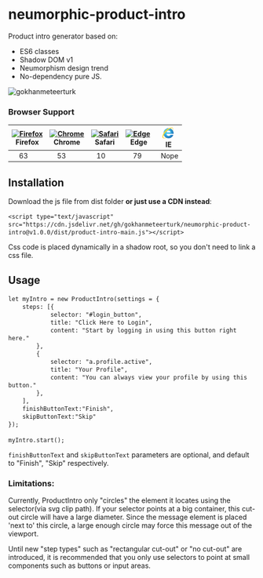 # neumorphic-product-intro
Product intro generator based on:
- ES6 classes
- Shadow DOM v1 
- Neumorphism design trend
- No-dependency pure JS.

![gokhanmeteerturk](https://user-images.githubusercontent.com/92143124/149730624-c549414a-e600-4466-ae8e-c261288e9da7.gif)


### Browser Support

| [<img src="https://raw.githubusercontent.com/alrra/browser-logos/master/src/firefox/firefox_48x48.png" alt="Firefox" width="24px" height="24px" />](https://github.com/alrra/browser-logos)</br>Firefox | [<img src="https://raw.githubusercontent.com/alrra/browser-logos/master/src/chrome/chrome_48x48.png" alt="Chrome" width="24px" height="24px" />](https://github.com/alrra/browser-logos)</br>Chrome | [<img src="https://raw.githubusercontent.com/alrra/browser-logos/master/src/safari/safari_48x48.png" alt="Safari" width="24px" height="24px" />](https://github.com/alrra/browser-logos)</br>Safari |  [<img src="https://raw.githubusercontent.com/alrra/browser-logos/master/src/edge/edge_48x48.png" alt="Edge" width="24px" height="24px" />](https://github.com/alrra/browser-logos)&nbsp;</br>&nbsp;&nbsp;Edge  &nbsp;|  [<img src="https://github.com/jepso-ci/browser-logos/blob/master/images/ie.svg" alt="IE" width="24px" height="24px" />](https://github.com/jepso-ci/browser-logos)&nbsp;</br>&nbsp;&nbsp;IE  &nbsp;|
| --------- | --------- | --------- | --------- | --------- |
|&nbsp;&nbsp;&nbsp;&nbsp;63 |&nbsp;&nbsp;&nbsp;&nbsp;53 |&nbsp;&nbsp;&nbsp;10 |&nbsp;&nbsp;&nbsp;&nbsp;79| &nbsp;Nope |

## Installation

Download the js file from dist folder <b>or just use a CDN instead</b>:

```HTML+ECR
<script type="text/javascript" src="https://cdn.jsdelivr.net/gh/gokhanmeteerturk/neumorphic-product-intro@v1.0.0/dist/product-intro-main.js"></script>
```

Css code is placed dynamically in a shadow root, so you don't need to link a css file. 


## Usage

```JS
let myIntro = new ProductIntro(settings = {
    steps: [{
            selector: "#login_button",
            title: "Click Here to Login",
            content: "Start by logging in using this button right here."
        },
        {
            selector: "a.profile.active",
            title: "Your Profile",
            content: "You can always view your profile by using this button."
        },
    ],
    finishButtonText:"Finish",
    skipButtonText:"Skip"
});

myIntro.start();
```

``` finishButtonText ``` and ``` skipButtonText ``` parameters are optional, and default to "Finish", "Skip" respectively.



### Limitations:

Currently, ProductIntro only "circles" the element it locates using the selector(via svg clip path). If your selector points at a big container, this cut-out circle will have a large diameter. Since the message element is placed 'next to' this circle, a large enough circle may force this message out of the viewport.

Until new "step types" such as "rectangular cut-out" or "no cut-out" are introduced, it is recommended that you only use selectors to point at small components such as buttons or input areas. 
